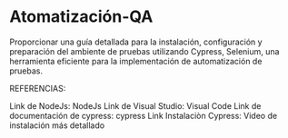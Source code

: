 # Atomatización-QA
Proporcionar una guía detallada para la instalación, configuración y preparación del ambiente de pruebas utilizando Cypress, Selenium, una herramienta eficiente para la implementación de automatización de pruebas.

REFERENCIAS: 

Link de NodeJs: NodeJs
Link de Visual Studio:  Visual Code
Link de documentación de cypress: cypress 
Link Instalaciòn Cypress: Video de instalación más detallado

